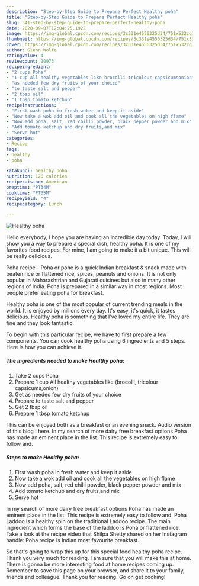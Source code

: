 ```yaml
---
description: "Step-by-Step Guide to Prepare Perfect Healthy poha"
title: "Step-by-Step Guide to Prepare Perfect Healthy poha"
slug: 341-step-by-step-guide-to-prepare-perfect-healthy-poha
date: 2020-09-07T12:04:25.192Z
image: https://img-global.cpcdn.com/recipes/3c331e4556325d34/751x532cq70/healthy-poha-recipe-main-photo.jpg
thumbnail: https://img-global.cpcdn.com/recipes/3c331e4556325d34/751x532cq70/healthy-poha-recipe-main-photo.jpg
cover: https://img-global.cpcdn.com/recipes/3c331e4556325d34/751x532cq70/healthy-poha-recipe-main-photo.jpg
author: Glenn Wolfe
ratingvalue: 4
reviewcount: 20973
recipeingredient:
- "2 cups Poha"
- "1 cup All healthy vegetables like brocolli tricolour capsicumsonion"
- "as needed few dry fruits of your choice"
- "to taste salt and pepper"
- "2 tbsp oil"
- "1 tbsp tomato ketchup"
recipeinstructions:
- "First wash poha in fresh water and keep it aside"
- "Now take a wok add oil and cook all the vegetables on high flame"
- "Now add poha, salt, red chilli powder, black pepper powder and mix"
- "Add tomato ketchup and dry fruits,and mix"
- "Serve hot"
categories:
- Recipe
tags:
- healthy
- poha

katakunci: healthy poha 
nutrition: 126 calories
recipecuisine: American
preptime: "PT34M"
cooktime: "PT35M"
recipeyield: "4"
recipecategory: Lunch

---
```



![Healthy poha](https://img-global.cpcdn.com/recipes/3c331e4556325d34/751x532cq70/healthy-poha-recipe-main-photo.jpg)

Hello everybody, I hope you are having an incredible day today. Today, I will show you a way to prepare a special dish, healthy poha. It is one of my favorites food recipes. For mine, I am going to make it a bit unique. This will be really delicious.

Poha recipe - Poha or pohe is a quick Indian breakfast &amp; snack made with beaten rice or flattened rice, spices, peanuts and onions. It is not only popular in Maharashtrian and Gujarati cuisines but also in many other regions of India. Poha is prepared in a similar way in most regions. Most people prefer eating poha for breakfast.

Healthy poha is one of the most popular of current trending meals in the world. It is enjoyed by millions every day. It's easy, it's quick, it tastes delicious. Healthy poha is something that I've loved my entire life. They are fine and they look fantastic.


To begin with this particular recipe, we have to first prepare a few components. You can cook healthy poha using 6 ingredients and 5 steps. Here is how you can achieve it.

<!--inarticleads1-->

##### The ingredients needed to make Healthy poha:

1. Take 2 cups Poha
1. Prepare 1 cup All healthy vegetables like (brocolli, tricolour capsicums,onion)
1. Get as needed few dry fruits of your choice
1. Prepare to taste salt and pepper
1. Get 2 tbsp oil
1. Prepare 1 tbsp tomato ketchup


This can be enjoyed both as a breakfast or an evening snack. Audio version of this blog : here. In my search of more dairy free breakfast options Poha has made an eminent place in the list. This recipe is extremely easy to follow and. 

<!--inarticleads2-->

##### Steps to make Healthy poha:

1. First wash poha in fresh water and keep it aside
1. Now take a wok add oil and cook all the vegetables on high flame
1. Now add poha, salt, red chilli powder, black pepper powder and mix
1. Add tomato ketchup and dry fruits,and mix
1. Serve hot


In my search of more dairy free breakfast options Poha has made an eminent place in the list. This recipe is extremely easy to follow and. Poha Laddoo is a healthy spin on the traditional Laddoo recipe. The main ingredient which forms the base of the laddoo is Poha or flattened rice. Take a look at the recipe video that Shilpa Shetty shared on her Instagram handle: Poha recipe is Indian most favourite breakfast. 

So that's going to wrap this up for this special food healthy poha recipe. Thank you very much for reading. I am sure that you will make this at home. There is gonna be more interesting food at home recipes coming up. Remember to save this page on your browser, and share it to your family, friends and colleague. Thank you for reading. Go on get cooking!
